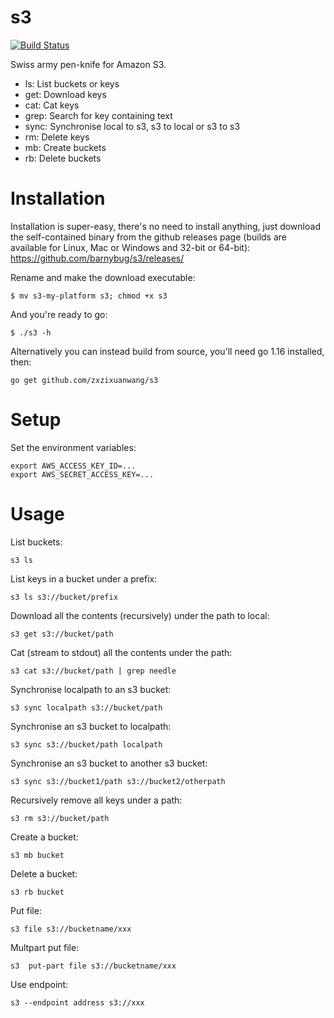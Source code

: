 # s3

[![Build Status](https://secure.travis-ci.org/barnybug/s3.png)](http://travis-ci.org/barnybug/s3)

Swiss army pen-knife for Amazon S3.

- ls: List buckets or keys
- get: Download keys
- cat: Cat keys
- grep: Search for key containing text
- sync: Synchronise local to s3, s3 to local or s3 to s3
- rm: Delete keys
- mb: Create buckets
- rb: Delete buckets

# Installation

Installation is super-easy, there's no need to install anything, just download
the self-contained binary from the github releases page (builds are available
for Linux, Mac or Windows and 32-bit or 64-bit):
https://github.com/barnybug/s3/releases/

Rename and make the download executable:

    $ mv s3-my-platform s3; chmod +x s3

And you're ready to go:

    $ ./s3 -h

Alternatively you can instead build from source, you'll need go 1.16 installed,
then:

    go get github.com/zxzixuanwang/s3

# Setup

Set the environment variables:

    export AWS_ACCESS_KEY_ID=...
    export AWS_SECRET_ACCESS_KEY=...

# Usage

List buckets:

    s3 ls

List keys in a bucket under a prefix:

    s3 ls s3://bucket/prefix

Download all the contents (recursively) under the path to local:

    s3 get s3://bucket/path

Cat (stream to stdout) all the contents under the path:

    s3 cat s3://bucket/path | grep needle

Synchronise localpath to an s3 bucket:

    s3 sync localpath s3://bucket/path

Synchronise an s3 bucket to localpath:

    s3 sync s3://bucket/path localpath

Synchronise an s3 bucket to another s3 bucket:

    s3 sync s3://bucket1/path s3://bucket2/otherpath

Recursively remove all keys under a path:

    s3 rm s3://bucket/path

Create a bucket:

    s3 mb bucket

Delete a bucket:

    s3 rb bucket

Put file:

    s3 file s3://bucketname/xxx


Multpart put file:

    s3  put-part file s3://bucketname/xxx
Use endpoint:   
    
    s3 --endpoint address s3://xxx